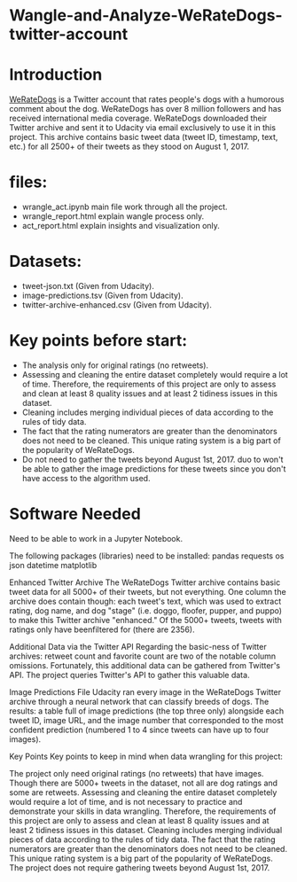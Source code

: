 # Wangle-and-Analyze-WeRateDogs-twitter-account

# Introduction
[WeRateDogs](https://twitter.com/dog_rates) is a Twitter account that rates people's dogs with a humorous comment about the dog. WeRateDogs has over 8 million followers and has received international media coverage. WeRateDogs downloaded their Twitter archive and sent it to Udacity via email exclusively to use it in this project. This archive contains basic tweet data (tweet ID, timestamp, text, etc.) for all 2500+ of their tweets as they stood on August 1, 2017.

# files:
- wrangle_act.ipynb main file work through  all the project.
- wrangle_report.html explain wangle process only.
- act_report.html explain insights and visualization only.

# Datasets: 
- tweet-json.txt (Given from Udacity).
- image-predictions.tsv (Given from Udacity).
- twitter-archive-enhanced.csv (Given from Udacity).


# Key points before start:
- The analysis only for original ratings (no retweets).
- Assessing and cleaning the entire dataset completely would require a lot of time. Therefore, the requirements of this project are only to assess and clean at least 8 quality issues and at least 2 tidiness issues in this dataset.
- Cleaning includes merging individual pieces of data according to the rules of tidy data.
- The fact that the rating numerators are greater than the denominators does not need to be cleaned. This unique rating system is a big part of the popularity of WeRateDogs.
- Do not need to gather the tweets beyond August 1st, 2017. duo to won't be able to gather the image predictions for these tweets since you don't have access to the algorithm used.





# Software Needed
Need to be able to work in a Jupyter Notebook.

The following packages (libraries) need to be installed:
pandas
requests
os
json
datetime
matplotlib


Enhanced Twitter Archive
The WeRateDogs Twitter archive contains basic tweet data for all 5000+ of their tweets, but not everything. One column the archive does contain though: each tweet's text, which was used to extract rating, dog name, and dog "stage" (i.e. doggo, floofer, pupper, and puppo) to make this Twitter archive "enhanced." Of the 5000+ tweets, tweets with ratings only have beenfiltered for (there are 2356).

Additional Data via the Twitter API
Regarding the basic-ness of Twitter archives: retweet count and favorite count are two of the notable column omissions. Fortunately, this additional data can be gathered from Twitter's API. The project queries Twitter's API to gather this valuable data.

Image Predictions File
Udacity ran every image in the WeRateDogs Twitter archive through a neural network that can classify breeds of dogs. The results: a table full of image predictions (the top three only) alongside each tweet ID, image URL, and the image number that corresponded to the most confident prediction (numbered 1 to 4 since tweets can have up to four images).

Key Points
Key points to keep in mind when data wrangling for this project:

The project only need original ratings (no retweets) that have images. Though there are 5000+ tweets in the dataset, not all are dog ratings and some are retweets.
Assessing and cleaning the entire dataset completely would require a lot of time, and is not necessary to practice and demonstrate your skills in data wrangling. Therefore, the requirements of this project are only to assess and clean at least 8 quality issues and at least 2 tidiness issues in this dataset.
Cleaning includes merging individual pieces of data according to the rules of tidy data.
The fact that the rating numerators are greater than the denominators does not need to be cleaned. This unique rating system is a big part of the popularity of WeRateDogs.
The project does not require gathering tweets beyond August 1st, 2017.
